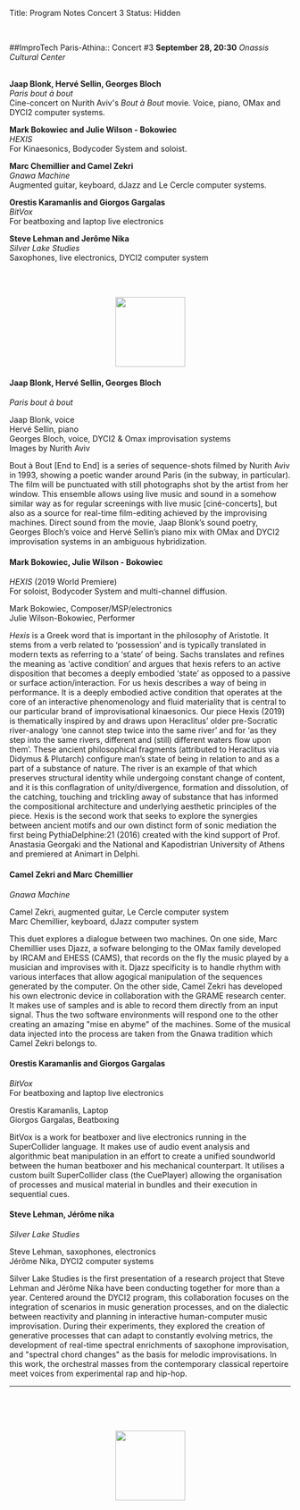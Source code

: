 Title: Program Notes Concert 3
Status: Hidden

<br>

##ImproTech Paris-Athina::  Concert  #3
**September 28, 20:30** *Onassis Cultural Center*  
<br>

**Jaap Blonk, Hervé Sellin, Georges Bloch**  
*Paris bout à bout*  
Cine-concert on Nurith Aviv's *Bout à Bout* movie. Voice, piano, OMax and DYCI2 computer systems.

**Mark Bokowiec and Julie Wilson - Bokowiec**  
*HEXIS*  
For Kinaesonics, Bodycoder System and soloist.

**Marc Chemillier and Camel Zekri**  
*Gnawa Machine*  
Augmented guitar, keyboard, dJazz and Le Cercle computer systems.

**Orestis Karamanlis and Giorgos Gargalas**  
*BitVox*  
For beatboxing and laptop live electronics

**Steve Lehman and Jerôme Nika**  
*Silver Lake Studies*  
Saxophones, live electronics, DYCI2 computer system

<br>
<br>

<p align="center">
<img src="../images/IKPoster_frag19.png" width="125" >
</p>


#### Jaap Blonk, Hervé Sellin, Georges Bloch
*Paris bout à bout*

Jaap Blonk, voice  
Hervé Sellin, piano  
Georges Bloch, voice, DYCI2 & Omax improvisation systems  
Images by Nurith Aviv  

Bout à Bout [End to End] is a series of sequence-shots filmed by Nurith Aviv in 1993, showing a poetic wander around Paris (in the subway, in particular). The film will be punctuated with still photographs shot by the artist from her window. This ensemble allows using live music and sound in a somehow similar way as for regular screenings with live music [ciné-concerts], but also as a source for real-time film-editing achieved by the improvising machines. Direct sound from the movie, Jaap Blonk’s sound poetry, Georges Bloch’s voice and Hervé Sellin’s piano mix with OMax and DYCI2 improvisation systems in an ambiguous hybridization.


#### Mark Bokowiec, Julie Wilson - Bokowiec
*HEXIS* (2019 World Premiere)    
For soloist, Bodycoder System and multi-channel diffusion.  

Mark Bokowiec, Composer/MSP/electronics  
Julie Wilson-Bokowiec, Performer  

*Hexis* is a Greek word that is important in the philosophy of Aristotle. It stems from a verb related to ‘possession’ and is typically translated in modern texts as referring to a ‘state’ of being. Sachs translates and refines the meaning as ‘active condition’ and argues that hexis refers to an active disposition that becomes a deeply embodied ‘state’ as opposed to a passive or surface action/interaction. For us hexis describes a way of being in performance. It is a deeply embodied active condition that operates at the core of an interactive phenomenology and fluid materiality that is central to our particular brand of improvisational kinaesonics. Our piece Hexis (2019) is thematically inspired by and draws upon Heraclitus’ older pre-Socratic river-analogy ‘one cannot step twice into the same river’ and for ‘as they step into the same rivers, different and (still) different waters flow upon them’. These ancient philosophical fragments (attributed to Heraclitus via Didymus & Plutarch) configure man’s state of being in relation to and as a part of a substance of nature. The river is an example of that which preserves structural identity while undergoing constant change of content, and it is this conflagration of unity/divergence, formation and dissolution, of the catching, touching and trickling away of substance that has informed the compositional architecture and underlying aesthetic principles of the piece. Hexis is the second work that seeks to explore the synergies between ancient motifs and our own distinct form of sonic mediation the first being PythiaDelphine:21 (2016) created with the kind support of Prof. Anastasia Georgaki and the National and Kapodistrian University of Athens and premiered at Animart in Delphi.


#### Camel Zekri and Marc Chemillier
*Gnawa Machine*  

Camel Zekri, augmented guitar, Le Cercle computer system  
Marc Chemillier, keyboard, dJazz computer system  

This duet explores a dialogue between two machines. On one side, Marc Chemillier uses Djazz, a sofware belonging to the OMax family developed by IRCAM and EHESS (CAMS), that records on the fly the music played by a musician and improvises with it. Djazz specificity is to handle rhythm with various interfaces that allow agogical manipulation of the sequences generated by the computer. On the other side, Camel Zekri has developed his own electronic device in collaboration with the GRAME research center. It makes use of samples and is able to record them directly from an input signal. Thus the two software environments will respond one to the other creating an amazing "mise en abyme" of the machines. Some of the musical data injected into the process are taken from the Gnawa tradition which Camel Zekri belongs to.

#### Orestis Karamanlis and Giorgos Gargalas
*BitVox*  
For beatboxing and laptop live electronics  

Orestis Karamanlis, Laptop  
Giorgos Gargalas, Beatboxing  

BitVox is a work for beatboxer and live electronics running in the SuperCollider language. It makes use of audio event analysis and algorithmic beat manipulation in an effort to create a unified soundworld between the human beatboxer and his mechanical counterpart. It utilises a custom built SuperCollider class (the CuePlayer) allowing the organisation of processes and musical material in bundles and their execution in sequential cues.


#### Steve Lehman, Jérôme nika
*Silver Lake Studies*

Steve Lehman, saxophones, electronics  
Jérôme Nika, DYCI2 computer systems  

Silver Lake Studies is the first presentation of a research project that Steve Lehman and Jérôme Nika have been conducting together for more than a year. Centered around the DYCI2 program, this collaboration focuses on the integration of scenarios in music generation processes, and on the dialectic between reactivity and planning in interactive human-computer music improvisation. During their experiments, they explored the creation of generative processes that can adapt to constantly evolving metrics, the development of real-time spectral enrichments of saxophone improvisation, and "spectral chord changes" as the basis for melodic improvisations. In this work, the orchestral masses from the contemporary classical repertoire meet voices from experimental rap and hip-hop.

---
<br>
<br>
<br>

<p align="center">
<img src="../images/IKPoster_frag20.png" width="125" >
</p>
